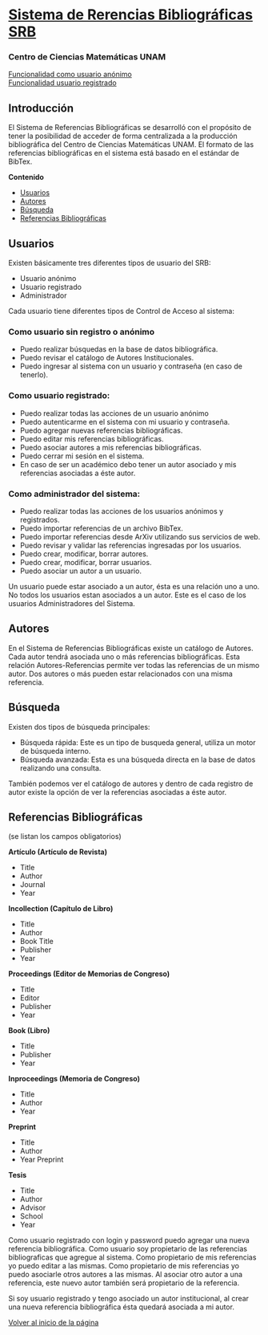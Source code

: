 <a id="inicio"></a>
<a href="http://gaspacho.matmor.unam.mx/SRB/">Sistema de Rerencias Bibliográficas SRB</a>
=======================================
### Centro de Ciencias Matemáticas UNAM



[Funcionalidad como usuario anónimo](./doc/usuario_anonimo.md)<br>
[Funcionalidad usuario registrado](./doc/usuario_registrado.md)
  
## Introducción
  

El Sistema de Referencias Bibliográficas se desarrolló con el propósito de tener la posibilidad de acceder de forma centralizada a la producción bibliográfica del Centro de Ciencias Matemáticas UNAM. El formato de las referencias bibliográficas en el sistema está basado en el estándar de BibTex.

**Contenido**

* [Usuarios](#usuarios)
* [Autores](#autores)
* [Búsqueda](#busqueda)
* [Referencias Bibliográficas](#referencias)

## <a id="usuarios"></a>Usuarios

Existen básicamente tres diferentes tipos de usuario del SRB:

* Usuario anónimo
* Usuario registrado
* Administrador

Cada usuario tiene diferentes tipos de Control de Acceso al sistema:

### Como usuario sin registro o anónimo

- Puedo realizar búsquedas en la base de datos bibliográfica.
- Puedo revisar el catálogo de Autores Institucionales.
- Puedo ingresar al sistema con un usuario y contraseña (en caso de tenerlo).

### Como usuario registrado:

- Puedo realizar todas las acciones de un usuario anónimo
- Puedo autenticarme en el sistema con mi usuario y contraseña.
- Puedo agregar nuevas referencias bibliográficas.
- Puedo editar mis referencias bibliográficas.
- Puedo asociar autores a mis referencias bibliográficas.
- Puedo cerrar mi sesión en el sistema.
- En caso de ser un académico debo tener un autor asociado y mis referencias asociadas a éste autor.

### Como administrador del sistema:

- Puedo realizar todas las acciones de los usuarios anónimos y registrados.
- Puedo importar referencias de un archivo BibTex.
- Puedo importar referencias desde ArXiv utilizando sus servicios de web.
- Puedo revisar y validar las referencias ingresadas por los usuarios.
- Puedo crear, modificar, borrar autores.
- Puedo crear, modificar, borrar usuarios.
- Puedo asociar un autor a un usuario.

Un usuario puede estar asociado a un autor, ésta es una relación uno a uno.
No todos los usuarios estan asociados a un autor. Este es el caso de los usuarios Administradores del Sistema.

## <a id="autores"></a>Autores

En el Sistema de Referencias Bibliográficas existe un catálogo de Autores.
Cada autor tendrá asociada uno o más referencias bibliográficas.
Esta relación Autores-Referencias permite ver todas las referencias de un mismo autor.
Dos autores o más pueden estar relacionados con una misma referencia.

## <a id="busqueda"></a>Búsqueda

Existen dos tipos de búsqueda principales:

- Búsqueda rápida: Este es un tipo de busqueda general, utiliza un motor de búsqueda interno.
- Búsqueda avanzada: Esta es una búsqueda directa en la base de datos realizando una consulta.
 
También podemos ver el catálogo de autores y dentro de cada registro de autor existe la opción de ver la referencias asociadas a éste autor.

## <a id="referencias"></a>Referencias Bibliográficas

(se listan los campos obligatorios)

**Artículo (Artículo de Revista)**

* Title
* Author
* Journal
* Year

**Incollection (Capítulo de Libro)**

* Title
* Author
* Book Title
* Publisher
* Year

**Proceedings (Editor de Memorias de Congreso)**

* Title
* Editor
* Publisher
* Year

**Book (Libro)**

* Title
* Publisher
* Year

**Inproceedings (Memoria de Congreso)**

* Title
* Author
* Year

**Preprint**

* Title
* Author
* Year Preprint

**Tesis**

* Title
* Author
* Advisor
* School
* Year


Como usuario registrado con login y password puedo agregar una nueva referencia bibliográfica.
Como usuario soy propietario de las referencias bibliograficas que agregue al sistema.
Como propietario de mis referencias yo puedo editar a las mismas.
Como propietario de mis referencias yo puedo asociarle otros autores a las mismas.
Al asociar otro autor a una referencia, este nuevo autor también será propietario de la referencia.

Si soy usuario registrado y tengo asociado un autor institucional, al crear una nueva referencia bibliográfica ésta quedará asociada a mi autor.

[Volver al inicio de la página](#inicio)

